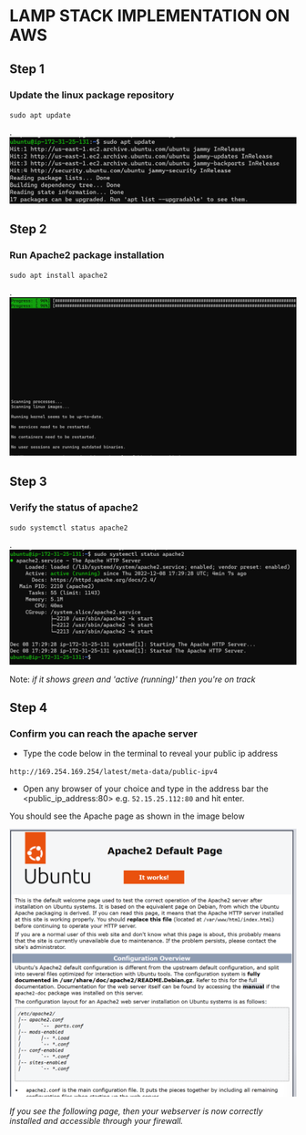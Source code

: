 # LAMP STACK IMPLEMENTATION ON AWS

## Step 1
### Update the linux package repository
`sudo apt update`

.
	![image](./images/sudo_apt_update.png)

## Step 2
### Run Apache2 package installation
`sudo apt install apache2`

.
	![image2](./images/sudo_apt_install_apache2.png)

## Step 3
### Verify the status of apache2
`sudo systemctl status apache2`

.
	![image3](./images/sudo_systemctl_status_apache2.png)

Note: *if it shows green and 'active (running)' then you're on track*

## Step 4
### Confirm you can reach the apache server
 - Type the code below in the terminal to reveal your public ip address

 `http://169.254.169.254/latest/meta-data/public-ipv4`

 - Open any browser of your choice and type in the address bar the <public_ip_address:80>   e.g. `52.15.25.112:80` and hit enter.

You should see the Apache page as shown in the image below

![image4](./images/apache_page.png)

*If you see the following page, then your webserver is now correctly installed and accessible through your firewall.*